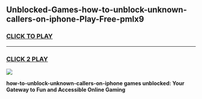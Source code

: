 
## Unblocked-Games-how-to-unblock-unknown-callers-on-iphone-Play-Free-pmlx9
<h3>
<a href="https://premium76.site?title=how-to-unblock-unknown-callers-on-iphone&ref=21A">CLICK TO PLAY</a></h3>
<hr>

<h3>
<a href="https://premium76.site?title=how-to-unblock-unknown-callers-on-iphone&ref=21A">CLICK 2 PLAY</a>
  
</h3>

<a href="https://premium76.site?title=how-to-unblock-unknown-callers-on-iphone&ref=21A"><img src="https://clearcache.store/games.png"></a>


**how-to-unblock-unknown-callers-on-iphone games unblocked: Your Gateway to Fun and Accessible Online Gaming**
